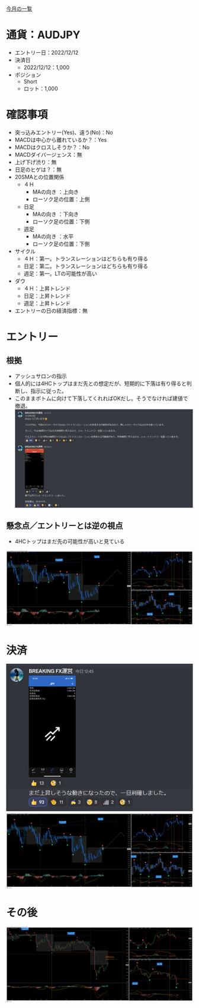 [今月の一覧](../main.md)

# 通貨：AUDJPY
- エントリー日：2022/12/12
- 決済日
  - 2022/12/12：1,000
- ポジション
  - Short
  - ロット：1,000

# 確認事項
- 突っ込みエントリー(Yes)、違う(No)：No
- MACDは中心から離れているか？：Yes
- MACDはクロスしそうか？：No
- MACDダイバージェンス：無
- 上げ下げ渋り：無
- 日足のヒゲは？：無
- 20SMAとの位置関係
  - ４Ｈ
    - MAの向き        ：上向き
    - ローソク足の位置：上側
  - 日足
    - MAの向き        ：下向き
    - ローソク足の位置：下側
  - 週足
    - MAの向き        ：水平
    - ローソク足の位置：下側
- サイクル
  - ４Ｈ：第一。トランスレーションはどちらも有り得る
  - 日足：第二。トランスレーションはどちらも有り得る
  - 週足：第一。LTの可能性が高い
- ダウ
  - ４Ｈ：上昇トレンド
  - 日足：上昇トレンド
  - 週足：上昇トレンド
- エントリーの日の経済指標：無

# エントリー
## 根拠
- アッシュサロンの指示
- 個人的には4HCトップはまだ先との想定だが、短期的に下落は有り得ると判断し、指示に従った。
- このままボトムに向けて下落してくれればOKだし。そうでなければ建値で撤退。
![](2022-12-12-16-26-36.png)

## 懸念点／エントリーとは逆の視点
- 4HCトップはまだ先の可能性が高いと見ている

![](./en01.png)

# 決済
![](2022-12-12-16-27-09.png)
![](2022-12-12-16-24-57.png)

# その後
![](2022-12-24-10-00-29.png)

